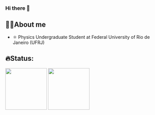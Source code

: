 ### Hi there 👋
## 👩‍💻About me 
- ⚛️ Physics Undergraduate Student at Federal University of Rio de Janeiro (UFRJ)

##
## 🔥Status:
<div>
  <a href+"https://github.com/rafaellalenzi">
  <img height="130em" src="https://github-readme-stats.vercel.app/api?username=carolinarodrigues21&show_icons=true&theme=tokyonight&include_all_comits=true&count_privae=true"/>
  <img height="130em" src="https://github-readme-stats.vercel.app/api/top-langs/?username=carolinarodrigues21&layout=compact&langs_count=16&theme=tokyonight"/> 
</div>
